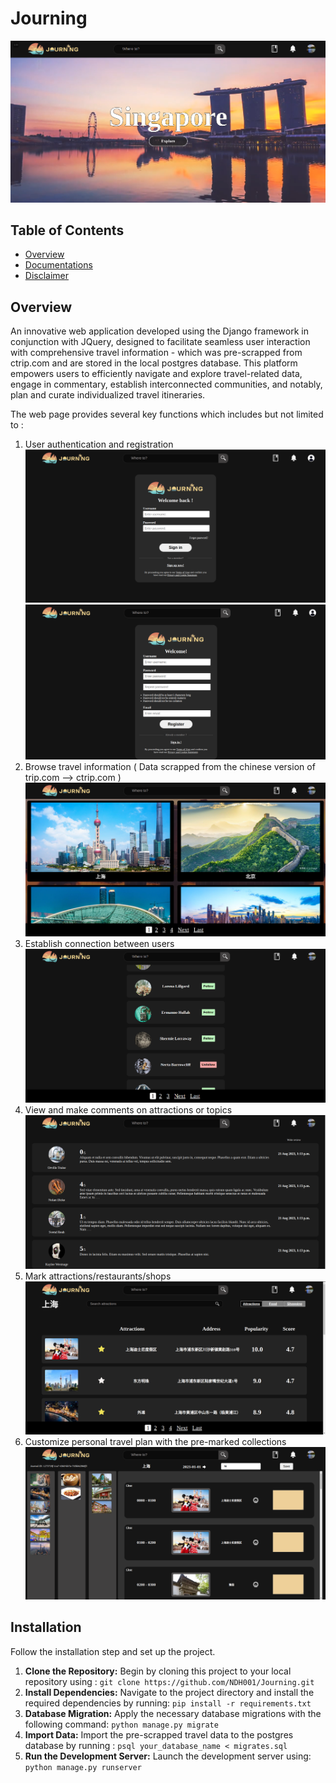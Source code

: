 # Journing
![index](project_imgs/index.png)

## Table of Contents
- [Overview](#Overview)
- [Documentations](#Documentations)
- [Disclaimer](#Disclaimer)

## Overview
An innovative web application developed using the Django framework in conjunction with JQuery, designed to facilitate seamless user interaction with comprehensive travel information - which was pre-scrapped from ctrip.com and are stored in the local postgres database. This platform empowers users to efficiently navigate and explore travel-related data, engage in commentary, establish interconnected communities, and notably, plan and curate individualized travel itineraries.

The web page provides several key functions which includes but not limited to :
1. User authentication and registration
![regi](project_imgs/regi.png)
![login](project_imgs/login.png)
3. Browse travel information ( Data scrapped from the chinese version of trip.com --> ctrip.com )
![cities](project_imgs/cities.png)
4. Establish connection between users 
![connection](project_imgs/connection.png)
5. View and make comments on attractions or topics
![comments](project_imgs/comments.png)
6. Mark attractions/restaurants/shops 
![mark](project_imgs/mark.png)
7. Customize personal travel plan with the pre-marked collections
![journal](project_imgs/journal.png)
## Installation
Follow the installation step and set up the project.
  
1.  **Clone the Repository:** Begin by cloning this project to your local repository using : 
`git clone https://github.com/NDH001/Journing.git`
2.  **Install Dependencies:** Navigate to the project directory and install the required dependencies by running: `pip install -r requirements.txt`
3. **Database Migration:** Apply the necessary database migrations with the following command:
`python manage.py migrate`
4. **Import Data:** Import the pre-scrapped travel data to the postgres database by running : `psql your_database_name < migrates.sql`
5. **Run the Development Server:** Launch the development server using: `python manage.py runserver`


